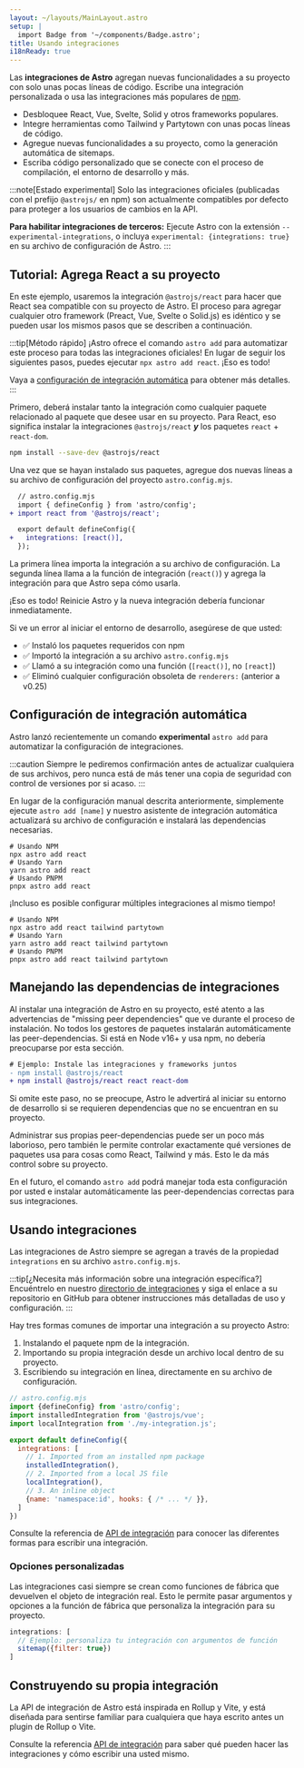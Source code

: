 ```yaml
---
layout: ~/layouts/MainLayout.astro
setup: |
  import Badge from '~/components/Badge.astro';
title: Usando integraciones
i18nReady: true
---
```


Las **integraciones de Astro** agregan nuevas funcionalidades a su proyecto con solo unas pocas líneas de código. Escribe una integración personalizada o usa las integraciones más populares de [npm](https://www.npmjs.com/search?q=keywords%3Aastro-component&ranking=popularity).

- Desbloquee React, Vue, Svelte, Solid y otros frameworks populares.
- Integre herramientas como Tailwind y Partytown con unas pocas líneas de código.
- Agregue nuevas funcionalidades a su proyecto, como la generación automática de sitemaps.
- Escriba código personalizado que se conecte con el proceso de compilación, el entorno de desarrollo y más.

:::note[Estado experimental]
Solo las integraciones oficiales (publicadas con el prefijo `@astrojs/` en npm) son actualmente compatibles por defecto para proteger a los usuarios de cambios en la API.

**Para habilitar integraciones de terceros:** Ejecute Astro con la extensión `--experimental-integrations`, o incluya `experimental: {integrations: true}` en su archivo de configuración de Astro.
:::

## Tutorial: Agrega React a su proyecto

En este ejemplo, usaremos la integración `@astrojs/react` para hacer que React sea compatible con su proyecto de Astro. El proceso para agregar cualquier otro framework (Preact, Vue, Svelte o Solid.js) es idéntico y se pueden usar los mismos pasos que se describen a continuación.

:::tip[Método rápido]
¡Astro ofrece el comando `astro add` para automatizar este proceso para todas las integraciones oficiales! En lugar de seguir los siguientes pasos, puedes ejecutar `npx astro add react`. ¡Eso es todo!

Vaya a [configuración de integración automática](/es/guides/integrations-guide/#configuración-de-integración-automática) para obtener más detalles.
:::

Primero, deberá instalar tanto la integración como cualquier paquete relacionado al paquete que desee usar en su proyecto. Para React, eso significa instalar la integraciones `@astrojs/react` ***y*** los paquetes `react` + `react-dom`.

```bash
npm install --save-dev @astrojs/react
```

Una vez que se hayan instalado sus paquetes, agregue dos nuevas líneas a su archivo de configuración del proyecto `astro.config.mjs`.

```diff
  // astro.config.mjs
  import { defineConfig } from 'astro/config';
+ import react from '@astrojs/react';

  export default defineConfig({
+   integrations: [react()],
  });
```

La primera línea importa la integración a su archivo de configuración. La segunda línea llama a la función de integración (`react()`) y agrega la integración para que Astro sepa cómo usarla.

¡Eso es todo! Reinicie Astro y la nueva integración debería funcionar inmediatamente.

Si ve un error al iniciar el entorno de desarrollo, asegúrese de que usted:

- ✅ Instaló los paquetes requeridos con npm
- ✅ Importó la integración a su archivo `astro.config.mjs`
- ✅ Llamó a su integración como una función (`[react()]`, no `[react]`)
- ✅ Eliminó cualquier configuración obsoleta de `renderers:` (anterior a v0.25)

## Configuración de integración automática

Astro lanzó recientemente un comando **experimental** `astro add` para automatizar la configuración de integraciones.

:::caution
Siempre le pediremos confirmación antes de actualizar cualquiera de sus archivos, pero nunca está de más tener una copia de seguridad con control de versiones por si acaso.
:::

En lugar de la configuración manual descrita anteriormente, simplemente ejecute `astro add [name]` y nuestro asistente de integración automática actualizará su archivo de configuración e instalará las dependencias necesarias.

```shell
# Usando NPM
npx astro add react
# Usando Yarn
yarn astro add react
# Usando PNPM
pnpx astro add react
```

¡Incluso es posible configurar múltiples integraciones al mismo tiempo!

```shell
# Usando NPM
npx astro add react tailwind partytown
# Usando Yarn
yarn astro add react tailwind partytown
# Usando PNPM
pnpx astro add react tailwind partytown
```

## Manejando las dependencias de integraciones

Al instalar una integración de Astro en su proyecto, esté atento a las advertencias de "missing peer dependencies" que ve durante el proceso de instalación. No todos los gestores de paquetes instalarán automáticamente las peer-dependencias. Si está en Node v16+ y usa npm, no debería preocuparse por esta sección.

```diff
# Ejemplo: Instale las integraciones y frameworks juntos
- npm install @astrojs/react
+ npm install @astrojs/react react react-dom
```

Si omite este paso, no se preocupe, Astro le advertirá al iniciar su entorno de desarrollo si se requieren dependencias que no se encuentran en su proyecto.

Administrar sus propias peer-dependencias puede ser un poco más laborioso, pero también le permite controlar exactamente qué versiones de paquetes usa para cosas como React, Tailwind y más. Esto le da más control sobre su proyecto.

En el futuro, el comando `astro add` podrá manejar toda esta configuración por usted e instalar automáticamente las peer-dependencias correctas para sus integraciones.

## Usando integraciones

Las integraciones de Astro siempre se agregan a través de la propiedad `integrations` en su archivo `astro.config.mjs`.

:::tip[¿Necesita más información sobre una integración específica?]
Encuéntrelo en nuestro [directorio de integraciones](https://astro.build/integrations/) y siga el enlace a su repositorio en GitHub para obtener instrucciones más detalladas de uso y configuración.
:::

Hay tres formas comunes de importar una integración a su proyecto Astro:
1. Instalando el paquete npm de la integración.
2. Importando su propia integración desde un archivo local dentro de su proyecto.
3. Escribiendo su integración en línea, directamente en su archivo de configuración.

```js
// astro.config.mjs
import {defineConfig} from 'astro/config';
import installedIntegration from '@astrojs/vue';
import localIntegration from './my-integration.js';

export default defineConfig({
  integrations: [
    // 1. Imported from an installed npm package
    installedIntegration(),
    // 2. Imported from a local JS file
    localIntegration(),
    // 3. An inline object
    {name: 'namespace:id', hooks: { /* ... */ }},
  ]
})
```

Consulte la referencia de [API de integración](/es/reference/integrations-reference/) para conocer las diferentes formas para escribir una integración.

### Opciones personalizadas

Las integraciones casi siempre se crean como funciones de fábrica que devuelven el objeto de integración real. Esto le permite pasar argumentos y opciones a la función de fábrica que personaliza la integración para su proyecto.

```js
integrations: [
  // Ejemplo: personaliza tu integración con argumentos de función
  sitemap({filter: true})
]
```

## Construyendo su propia integración

La API de integración de Astro está inspirada en Rollup y Vite, y está diseñada para sentirse familiar para cualquiera que haya escrito antes un plugin de Rollup o Vite.

Consulte la referencia [API de integración](/es/reference/integrations-reference/) para saber qué pueden hacer las integraciones y cómo escribir una usted mismo.
